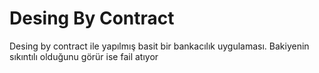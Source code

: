 # Desing By Contract

Desing by contract ile yapılmış basit bir bankacılık uygulaması.
Bakiyenin sıkıntılı olduğunu görür ise fail atıyor
